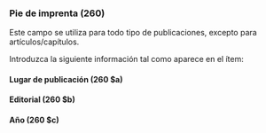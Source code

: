 ### Pie de imprenta (260)

Este campo se utiliza para todo tipo de publicaciones, excepto para artículos/capítulos.

Introduzca la siguiente información tal como aparece en el ítem:

#### Lugar de publicación (260 $a)

#### Editorial (260 $b)

#### Año (260 $c)